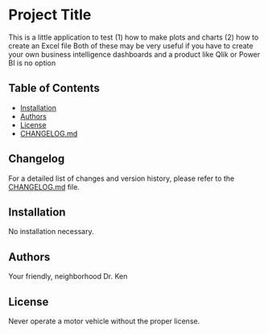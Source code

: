 # Project Title

This is a little application to test
(1) how to make plots and charts
(2) how to create an Excel file
Both of these may be very useful if you have to create your own
business intelligence dashboards and a product like Qlik or Power BI
is no option

## Table of Contents

- [Installation](#installation)
- [Authors](#authors)
- [License](#license)
- [CHANGELOG.md](CHANGELOG.md)


## Changelog

For a detailed list of changes and version history, please refer to the [CHANGELOG.md](CHANGELOG.md) file.

## Installation

No installation necessary. 

## Authors

Your friendly, neighborhood Dr. Ken

## License

Never operate a motor vehicle without the proper license.